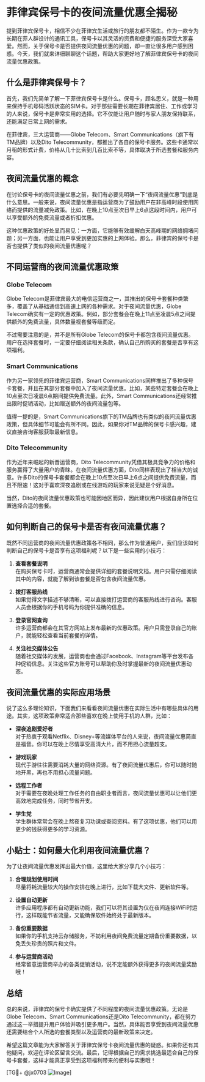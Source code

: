 # 菲律宾保号卡的夜间流量优惠全揭秘

提到菲律宾保号卡，相信不少在菲律宾生活或旅行的朋友都不陌生。作为一款专为长期在菲人群设计的通讯工具，保号卡以其灵活的资费和便捷的服务深受大家喜爱。然而，关于保号卡是否提供夜间流量优惠的问题，却一直让很多用户感到困惑。今天，我们就来详细聊聊这个话题，帮助大家更好地了解菲律宾保号卡的夜间流量优惠政策。

## 什么是菲律宾保号卡？

首先，我们先简单了解一下菲律宾保号卡是什么。保号卡，顾名思义，就是一种用来保持手机号码活跃状态的SIM卡。对于那些需要长期在菲律宾居住、工作或学习的人来说，保号卡是非常实用的选择。它不仅能让用户随时与家人朋友保持联系，还能满足日常上网的需求。

在菲律宾，三大运营商——Globe Telecom、Smart Communications（旗下有TM品牌）以及Dito Telecommunity，都推出了各自的保号卡服务。这些卡通常以月租的形式计费，价格从几十比索到几百比索不等，具体取决于所选套餐和服务内容。

## 夜间流量优惠的概念

在讨论保号卡的夜间流量优惠之前，我们有必要先明确一下“夜间流量优惠”到底是什么意思。一般来说，夜间流量优惠是指运营商为了鼓励用户在非高峰时段使用网络而提供的流量减免政策。比如，在晚上10点至次日早上6点这段时间内，用户可以享受额外的免费流量或者折扣优惠。

这种优惠政策的好处显而易见：一方面，它能够有效缓解白天高峰期的网络拥堵问题；另一方面，也能让用户享受到更加实惠的上网体验。那么，菲律宾的保号卡是否也提供了类似的夜间流量优惠呢？

## 不同运营商的夜间流量优惠政策

### Globe Telecom

Globe Telecom是菲律宾最大的电信运营商之一，其推出的保号卡套餐种类繁多，覆盖了从基础通信到高速上网的各种需求。对于夜间流量优惠，Globe Telecom确实有一定的优惠政策。例如，部分套餐会在晚上11点至凌晨5点之间提供额外的免费流量，具体数量视套餐等级而定。

不过需要注意的是，并不是所有Globe Telecom的保号卡都包含夜间流量优惠。用户在选择套餐时，一定要仔细阅读相关条款，确认自己所购买的套餐是否享有这项福利。

### Smart Communications

作为另一家领先的菲律宾运营商，Smart Communications同样推出了多种保号卡套餐，并且在其部分套餐中加入了夜间流量优惠。比如，某些特定套餐会在晚上10点至次日凌晨6点期间提供免费流量。此外，Smart Communications还经常推出限时促销活动，比如赠送额外的夜间流量包等。

值得一提的是，Smart Communications旗下的TM品牌也有类似的夜间流量优惠政策，但具体细节可能会有所不同。因此，如果你对TM品牌的保号卡感兴趣，建议直接咨询客服获取最新信息。

### Dito Telecommunity

作为近年来崛起的新晋运营商，Dito Telecommunity凭借其极具竞争力的价格和服务赢得了大量用户的青睐。在夜间流量优惠方面，Dito同样表现出了相当大的诚意。许多Dito的保号卡套餐都会在晚上10点至次日早上6点之间提供免费流量，而且不限速！这对于喜欢深夜追剧或在线游戏的玩家来说无疑是个好消息。

当然，Dito的夜间流量优惠政策也可能因地区而异，因此建议用户根据自身所在位置选择合适的套餐。

## 如何判断自己的保号卡是否有夜间流量优惠？

既然不同运营商的夜间流量优惠政策各不相同，那么作为普通用户，我们应该如何判断自己的保号卡是否享有这项福利呢？以下是一些实用的小技巧：

1. **查看套餐说明**  
   在购买保号卡时，运营商通常会提供详细的套餐说明文档。用户只需仔细阅读其中的内容，就能了解到该套餐是否包含夜间流量优惠。

2. **拨打客服热线**  
   如果觉得文字描述不够清晰，可以直接拨打运营商的客服热线进行咨询。客服人员会根据你的手机号码为你提供准确的信息。

3. **登录官网查询**  
   许多运营商都会在其官方网站上发布最新的优惠政策。用户只需登录自己的账户，就能轻松查看当前套餐的详情。

4. **关注社交媒体公告**  
   随着社交媒体的发展，运营商也会通过Facebook、Instagram等平台发布各种促销信息。关注这些官方账号可以帮助你及时掌握最新的夜间流量优惠动态。

## 夜间流量优惠的实际应用场景

说了这么多理论知识，下面我们来看看夜间流量优惠在实际生活中有哪些具体的用途。其实，这项政策非常适合那些喜欢在晚上使用手机的人群，比如：

- **深夜追剧爱好者**  
  对于热衷于观看Netflix、Disney+等流媒体平台的人来说，夜间流量优惠简直是福音。你可以在晚上尽情享受高清大片，而不用担心流量超支。

- **游戏玩家**  
  现代手游往往需要消耗大量的网络资源。有了夜间流量优惠后，你可以随时随地开黑，再也不用担心流量问题。

- **远程工作者**  
  对于需要在夜晚处理工作任务的自由职业者而言，夜间流量优惠可以让他们更高效地完成任务，同时节省开支。

- **学生党**  
  学生群体常常会在晚上熬夜复习功课或查阅资料。有了这项优惠，他们可以用更少的钱获得更多的学习资源。

## 小贴士：如何最大化利用夜间流量优惠？

为了让夜间流量优惠发挥出最大价值，这里给大家分享几个小技巧：

1. **合理规划使用时间**  
   尽量将耗流量较大的操作安排在晚上进行，比如下载大文件、更新软件等。

2. **设置自动更新**  
   许多应用程序都有自动更新功能，我们可以将其设置为仅在夜间连接WiFi时运行，这样既能节省流量，又能确保软件始终处于最新版本。

3. **备份重要数据**  
   如果你的手机支持云存储服务，不妨利用夜间免费流量定期备份重要数据，以免丢失珍贵的照片和文件。

4. **参与运营商活动**  
   经常留意运营商举办的各类促销活动，说不定能额外获得更多的夜间流量奖励哦！

## 总结

总的来说，菲律宾的保号卡确实提供了不同程度的夜间流量优惠政策。无论是Globe Telecom、Smart Communications还是Dito Telecommunity，都在努力通过这一举措提升用户体验并吸引更多用户。当然，具体能否享受到夜间流量优惠还需要结合个人所选的套餐类型以及运营商的最新政策来决定。

希望这篇文章能为大家解答关于菲律宾保号卡夜间流量优惠的疑惑。如果你还有其他疑问，欢迎在评论区留言交流。最后，记得根据自己的需求挑选最适合自己的保号卡套餐，这样才能真正享受到这项福利带来的便利与实惠哦！

[TG💪+ @jx0703 ![Image](https://github.com/user-attachments/assets/dbca1d08-cadb-493c-b0ec-ad6f7a83f270)]